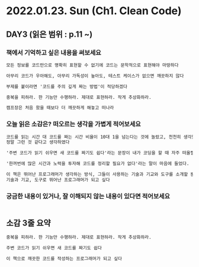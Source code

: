 # 2022.01.23. Sun (**Ch1. Clean Code**)

## DAY3 (읽은 범위 : p.11 ~)

### 책에서 기억하고 싶은 내용을 써보세요

```markdown
모든 정보를 코드만으로 명확히 표현할 수 없기에 코드는 문학적으로 표현해야 마땅하다

아무리 코드가 우아해도, 아무리 가독성이 높아도, 테스트 케이스가 없으면 깨끗하지 않다

부제를 붙이라면 '코드를 주의 깊게 짜는 방법'이 적당하겠다

중복을 피하라. 한 기능만 수행하라. 제대로 표현하라. 작게 추상화하라.

캠프장은 처음 왔을 때보다 더 깨끗하게 해놓고 떠나라
```

### 오늘 읽은 소감은? 떠오르는 생각을 가볍게 적어보세요

```markdown
코드를 읽는 시간 대 코드를 짜는 시간 비율이 10대 1을 넘는다는 것에 놀랐고, 천천히 생각했을 때
정말 그런 것 같다고 생각하였다

'주변 코드가 읽기 쉬우면 새 코드를 짜기도 쉽다'라는 문장이 내가 코딩을 할 때 자주 떠올릴 것 같다

'한꺼번에 많은 시간과 노력을 투자해 코드를 정리할 필요가 없다'라는 말이 마음에 들었다.

이 책은 뛰어난 프로그래머가 생각하는 방식, 그들이 사용하는 기술과 기교와 도구를 소개할 뿐이다.
기술과 기교, 도구로 뛰어난 프로그래머가 되고 싶다
```

### 궁금한 내용이 있거나, 잘 이해되지 않는 내용이 있다면 적어보세요

```markdown

```

## 소감 3줄 요약

```markdown
중복을 피하라. 한 기능만 수행하라. 제대로 표현하라. 작게 추상화하라.

주변 코드가 읽기 쉬우면 새 코드를 짜기도 쉽다

이 책으로 깨끗한 코드를 작성하는 프로그래머가 되고 싶다
```
